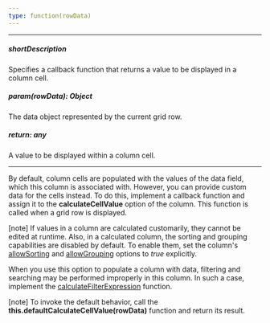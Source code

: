 ```yaml
---
type: function(rowData)
---
```

---
##### shortDescription
Specifies a callback function that returns a value to be displayed in a column cell.

##### param(rowData): Object
The data object represented by the current grid row.

##### return: any
A value to be displayed within a column cell.

---
By default, column cells are populated with the values of the data field, which this column is associated with. However, you can provide custom data for the cells instead. To do this, implement a callback function and assign it to the **calculateCellValue** option of the column. This function is called when a grid row is displayed.

[note] If values in a column are calculated customarily, they cannot be edited at runtime. Also, in a calculated column, the sorting and grouping capabilities are disabled by default. To enable them, set the column's [allowSorting](/api-reference/10%20UI%20Widgets/dxDataGrid/1%20Configuration/columns/allowSorting.md '/Documentation/ApiReference/UI_Widgets/dxDataGrid/Configuration/columns/#allowSorting') and [allowGrouping](/api-reference/10%20UI%20Widgets/dxDataGrid/1%20Configuration/columns/allowGrouping.md '/Documentation/ApiReference/UI_Widgets/dxDataGrid/Configuration/columns/#allowGrouping') options to *true* explicitly.

When you use this option to populate a column with data, filtering and searching may be performed improperly in this column. In such a case, implement the [calculateFilterExpression](/api-reference/10%20UI%20Widgets/dxDataGrid/1%20Configuration/columns/calculateFilterExpression.md '/Documentation/ApiReference/UI_Widgets/dxDataGrid/Configuration/columns/#calculateFilterExpression') function.

[note] To invoke the default behavior, call the **this.defaultCalculateCellValue(rowData)** function and return its result.